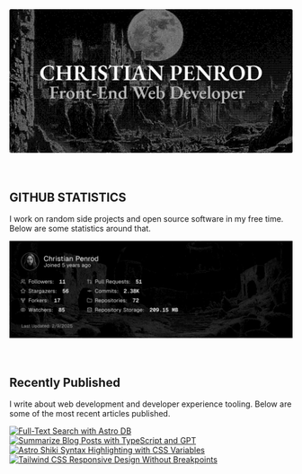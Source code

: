 
<picture>
  <source media="(prefers-color-scheme: dark)" srcset="assets/banner.dark.png?v=63064ce1-1e8f-4654-8942-df991da95500" />
  <source media="(prefers-color-scheme: light)" srcset="assets/banner.light.png?v=63064ce1-1e8f-4654-8942-df991da95500" />
  <img src="assets/banner.dark.png?v=63064ce1-1e8f-4654-8942-df991da95500" alt="Banner" />
</picture>
<br />
<br />
<br />
<h2>GITHUB STATISTICS</h2>
<p>I work on random side projects and open source software in my free time. Below are some statistics around that.</p>
<picture>
  <source media="(prefers-color-scheme: dark)" srcset="assets/statistics.dark.png?v=63064ce1-1e8f-4654-8942-df991da95500" />
  <source media="(prefers-color-scheme: light)" srcset="assets/statistics.light.png?v=63064ce1-1e8f-4654-8942-df991da95500" />
  <img src="assets/statistics.dark.png?v=63064ce1-1e8f-4654-8942-df991da95500" alt="Github Statistics" />
</picture>
<br />
<br />
<br />
<h2>Recently Published</h2>
<p>I write about web development and developer experience tooling. Below are some of the most recent articles published.</p>
<a href="https://christianpenrod.com/blog/full-text-search-with-astro-db"><picture><source media="(min-width: 601px)" srcset="https://christianpenrod.com/blog/full-text-search-with-astro-db.png?v=63064ce1-1e8f-4654-8942-df991da95500" width="48%" /><source media="(max-width: 600px)" srcset="https://christianpenrod.com/blog/full-text-search-with-astro-db.png?v=63064ce1-1e8f-4654-8942-df991da95500" width="100%" /><img src="https://christianpenrod.com/blog/full-text-search-with-astro-db.png?v=63064ce1-1e8f-4654-8942-df991da95500" alt="Full-Text Search with Astro DB" width="100%" /></picture></a>
<a href="https://christianpenrod.com/blog/summarize-blog-posts-with-typescript-and-gpt"><picture><source media="(min-width: 601px)" srcset="https://christianpenrod.com/blog/summarize-blog-posts-with-typescript-and-gpt.png?v=63064ce1-1e8f-4654-8942-df991da95500" width="48%" /><source media="(max-width: 600px)" srcset="https://christianpenrod.com/blog/summarize-blog-posts-with-typescript-and-gpt.png?v=63064ce1-1e8f-4654-8942-df991da95500" width="100%" /><img src="https://christianpenrod.com/blog/summarize-blog-posts-with-typescript-and-gpt.png?v=63064ce1-1e8f-4654-8942-df991da95500" alt="Summarize Blog Posts with TypeScript and GPT" width="100%" /></picture></a>
<a href="https://christianpenrod.com/blog/astro-shiki-syntax-highlighting-with-css-variables"><picture><source media="(min-width: 601px)" srcset="https://christianpenrod.com/blog/astro-shiki-syntax-highlighting-with-css-variables.png?v=63064ce1-1e8f-4654-8942-df991da95500" width="48%" /><source media="(max-width: 600px)" srcset="https://christianpenrod.com/blog/astro-shiki-syntax-highlighting-with-css-variables.png?v=63064ce1-1e8f-4654-8942-df991da95500" width="100%" /><img src="https://christianpenrod.com/blog/astro-shiki-syntax-highlighting-with-css-variables.png?v=63064ce1-1e8f-4654-8942-df991da95500" alt="Astro Shiki Syntax Highlighting with CSS Variables" width="100%" /></picture></a>
<a href="https://christianpenrod.com/blog/tailwindcss-responsive-design-without-breakpoints"><picture><source media="(min-width: 601px)" srcset="https://christianpenrod.com/blog/tailwindcss-responsive-design-without-breakpoints.png?v=63064ce1-1e8f-4654-8942-df991da95500" width="48%" /><source media="(max-width: 600px)" srcset="https://christianpenrod.com/blog/tailwindcss-responsive-design-without-breakpoints.png?v=63064ce1-1e8f-4654-8942-df991da95500" width="100%" /><img src="https://christianpenrod.com/blog/tailwindcss-responsive-design-without-breakpoints.png?v=63064ce1-1e8f-4654-8942-df991da95500" alt="Tailwind CSS Responsive Design Without Breakpoints" width="100%" /></picture></a>
